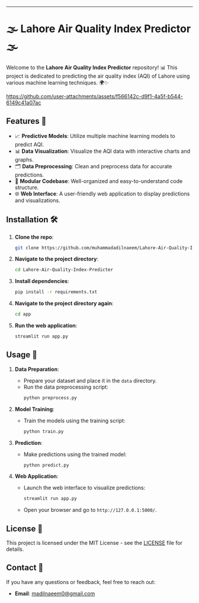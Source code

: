 ---

# **🌫️ Lahore Air Quality Index Predictor 🌫️**

Welcome to the **Lahore Air Quality Index Predictor** repository! 📊 This project is dedicated to predicting the air quality index (AQI) of Lahore using various machine learning techniques. 🌍✨

https://github.com/user-attachments/assets/f566142c-d9f1-4a5f-b544-6149c41a07ac

## Features 🌟

- 📈 **Predictive Models**: Utilize multiple machine learning models to predict AQI.
- 📊 **Data Visualization**: Visualize the AQI data with interactive charts and graphs.
- 🗂️ **Data Preprocessing**: Clean and preprocess data for accurate predictions.
- 🔧 **Modular Codebase**: Well-organized and easy-to-understand code structure.
- 🌐 **Web Interface**: A user-friendly web application to display predictions and visualizations.

## Installation 🛠️

1. **Clone the repo**: 
    ```bash
    git clone https://github.com/muhammadadilnaeem/Lahore-Air-Quality-Index-Predicter.git
    ```

2. **Navigate to the project directory**:
    ```bash
    cd Lahore-Air-Quality-Index-Predicter
    ```

3. **Install dependencies**:
    ```bash
    pip install -r requirements.txt
    ```

4. **Navigate to the project directory again**:
    ```bash
    cd app

5. **Run the web application**:
    ```bash
    streamlit run app.py
    ```

## Usage 🚀

1. **Data Preparation**:
    - Prepare your dataset and place it in the `data` directory.
    - Run the data preprocessing script:
        ```bash
        python preprocess.py
        ```

2. **Model Training**:
    - Train the models using the training script:
        ```bash
        python train.py
        ```

3. **Prediction**:
    - Make predictions using the trained model:
        ```bash
        python predict.py
        ```

4. **Web Application**:
    - Launch the web interface to visualize predictions:
        ```bash
        streamlit run app.py
        ```
    - Open your browser and go to `http://127.0.0.1:5000/`.


## License 📜

This project is licensed under the MIT License - see the [LICENSE](LICENSE) file for details.

## Contact 📧

If you have any questions or feedback, feel free to reach out:

- **Email**: madilnaeem0@gmail.com
